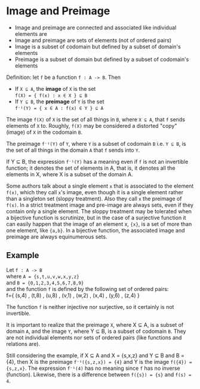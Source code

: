 # Image and Preimage

- Image and preimage are connected and associated like individual elements are
- Image and preimage are sets of elements (not of ordered pairs)
- Image is a subset of codomain but defined by a subset of domain's elements
- Preimage is a subset of domain but defined by a subset of codomain's elements


Definition: let `f` be a function `f : A -> B`. Then
- If `X ⊆ A`, the **image** of `X` is the set    
  `f(X) = { f(x) : x ∈ X } ⊆ B`
- If `Y ⊆ B`, the **preimage** of `Y` is the set   
  `f⁻¹(Y) = { x ∈ A : f(x) ∈ Y } ⊆ A`

The image `f(X)` of `X` is the set of all things in `B`, where `X ⊆ A`, that `f` sends elements of `X` to. Roughly, `f(X)` may be considered a distorted "copy" (image) of `X` in the codomain `B`.

The preimage `f⁻¹(Y)` of `Y`, where `Y` is a subset of codomain `B` i.e. `Y ⊆ B`, is the set of all things in the domain `A` that `f` sends into `Y`.

If Y ⊆ B, the expression `f⁻¹(Y)` has a meaning even if `f` is not an invertible function; it denotes the set of elements in A, that is, it denotes all the elements in X, where X is a subset of the domain A.

Some authors talk about a single element `x` that is associated to the element `f(x)`, which they call `x`'s image, even though it is a single element rather than a singleton set (sloppy treatment). Also they call `x` the preimage of `f(x)`. In a strict treatment image and pre-image are always sets, even if they contain only a single element. The sloppy treatment may be tolerated when a bijective function is scrutinize, but in the case of a surjective function it can easily happen that the image of an element x, `{x}`, is a set of more than one element, like `{a,b}`. In a bijective function, the associated image and preimage are always equinumerous sets.

## Example

Let `f : A -> B`    
where `A = {s,t,u,v,w,x,y,z}`   
and   `B = {0,1,2,3,4,5,6,7,8,9}`   
and the function `f` is defined by the following set of ordered pairs:    
f={ (s,4)
  , (t,8)
  , (u,8)
  , (v,1)
  , (w,2)
  , (x,4)
  , (y,6)
  , (z,4)
  }

The function `f` is neither injective nor surjective, so it certainly is not
invertible.

It is important to realize that the preimage `X`, where X ⊆ A, is a subset of domain `A`, and the image `Y`, where Y ⊆ B, is a subset of codomain `B`. They are not individual elements nor sets of ordered pairs (like functions and relations are).

Still considering the example, if X ⊆ A and X = {s,x,z} and Y ⊆ B and B = {4}, then X is the preimage `f⁻¹({s,z,x}) = {4}` and Y is the image `f({4}) = {s,z,x}`. The expression `f⁻¹(4)` has no meaning since `f` has no inverse (function). Likewise, there is a difference between `f({s}) = {s}` and `f(s) = 4`.

